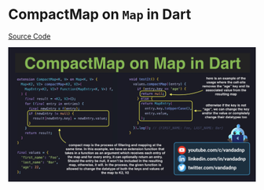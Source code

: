 # CompactMap on `Map` in Dart

[Source Code](compactmap-on-map-in-dart.dart)

![](compactmap-on-map-in-dart.jpg)

